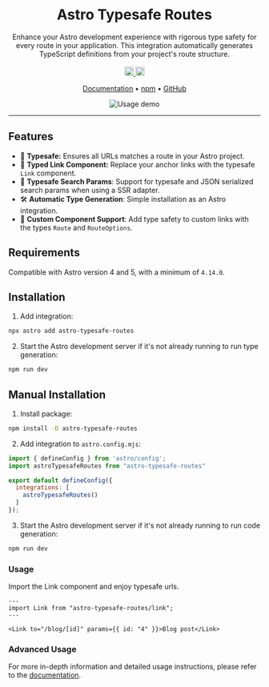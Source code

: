 <h1 align="center">Astro Typesafe Routes</h1>
<p align="center">
  Enhance your Astro development experience with rigorous type safety for every route in your application. This integration automatically generates TypeScript definitions from your project's route structure.
  <br />
  <br />
  <a href="https://www.npmjs.com/package/astro-typesafe-routes">
    <img src="https://badge.fury.io/js/astro-typesafe-routes.svg?icon=si%3Anpm" alt="npm version" height="18">
  </a>
  <img src="https://img.shields.io/badge/License-MIT-blue" height="18" />
</p>

<p align="center">
  <a href="https://astro-typesafe-routes-docs.vercel.app/">Documentation</a>
  •
  <a href="https://www.npmjs.com/package/astro-typesafe-routes">npm</a>
  •
  <a href="https://github.com/feelixe/astro-typesafe-routes">GitHub</a>
</p>

<div align="center">
  <img src="https://i.ibb.co/g3k4NfN/ezgif-4-b7d48fa603.gif" alt="Usage demo">
</div>

---


## Features
* 🛟 **Typesafe:** Ensures all URLs matches a route in your Astro project.
* 🔗 **Typed Link Component:** Replace your anchor links with the typesafe `Link` component.
* 🔎 **Typesafe Search Params**: Support for typesafe and JSON serialized search params when using a SSR adapter.
* 🛠️ **Automatic Type Generation**: Simple installation as an Astro integration.
* 🧩 **Custom Component Support**: Add type safety to custom links with the types `Route` and `RouteOptions`.

## Requirements
Compatible with Astro version 4 and 5, with a minimum of `4.14.0`.

## Installation
1. Add integration:
```bash
npx astro add astro-typesafe-routes
```
2. Start the Astro development server if it's not already running to run type generation:
```bash
npm run dev
```

## Manual Installation
1. Install package:
```sh
npm install -D astro-typesafe-routes
```
2. Add integration to `astro.config.mjs`:
```javascript
import { defineConfig } from 'astro/config';
import astroTypesafeRoutes from "astro-typesafe-routes"

export default defineConfig({
  integrations: [
    astroTypesafeRoutes()
  ]
});
```
3. Start the Astro development server if it's not already running to run code generation:
```bash
npm run dev
```
### Usage
Import the Link component and enjoy typesafe urls.
```tsx
---
import Link from "astro-typesafe-routes/link";
---

<Link to="/blog/[id]" params={{ id: "4" }}>Blog post</Link>
```

### Advanced Usage
For more in-depth information and detailed usage instructions, please refer to the [documentation](https://astro-typesafe-routes-docs.vercel.app/).